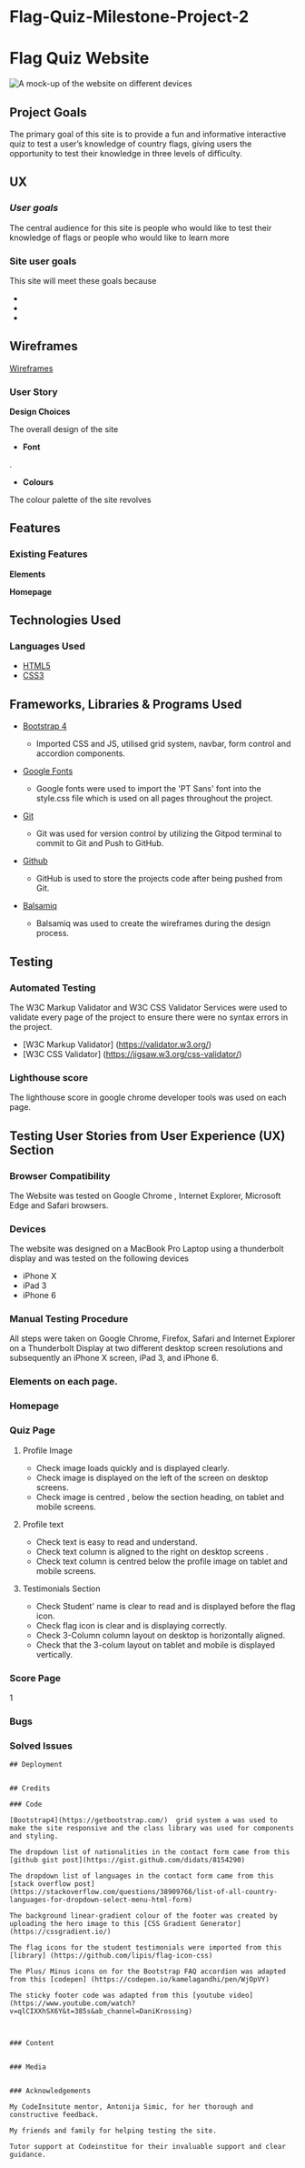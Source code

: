 # Flag-Quiz-Milestone-Project-2


# **Flag Quiz Website**

![A mock-up of the website on different devices](assets/images/screenshots/site-mock-up.png "Mock Up of the site")





## **Project Goals**

The primary goal of this site is to provide a fun and informative interactive quiz to test a user’s knowledge of country flags, giving users the opportunity to test their knowledge in three levels of difficulty. 

## **UX**

### *User goals*

The central audience for this site is people who would like to test their knowledge of flags or people who would like to learn more 

### **Site user goals**


This site will meet these goals because

*   
*   
*  



## **Wireframes**

[Wireframes](assets/wireframes.bmpr)

### **User Story**
    

**Design Choices**

The overall design of the site


* **Font**

.

* **Colours**

The colour palette of the site revolves 


## **Features**

### **Existing Features**

**Elements**


**Homepage**







## **Technologies Used**

### **Languages Used**
* [HTML5](https://html.com/html5/)
* [CSS3](https://www.w3.org/Style/CSS/Overview.en.html)

## **Frameworks, Libraries & Programs Used**
* [Bootstrap 4](https://getbootstrap.com/)
    * Imported CSS and JS, utilised grid system, navbar, form control and accordion components.

* [Google Fonts](https://fonts.google.com/)
    * Google fonts were used to import the 'PT Sans' font into the style.css file which is used on all pages throughout the project.

* [Git](https://git-scm.com/)
    * Git was used for version control by utilizing the Gitpod terminal to commit to Git and Push to GitHub.

* [Github](https://github.com/)
    * GitHub is used to store the projects code after being pushed from Git.

* [Balsamiq](https://balsamiq.com/)
    * Balsamiq was used to create the wireframes during the design process.


## **Testing**

### **Automated Testing**

The W3C Markup Validator and W3C CSS Validator Services were used to validate every page of the project to ensure there were no syntax errors in the project.

* [W3C Markup Validator] (https://validator.w3.org/) 
* [W3C CSS Validator] (https://jigsaw.w3.org/css-validator/)


### Lighthouse score

The lighthouse score in google chrome developer tools was used on each page. 




## **Testing User Stories from User Experience (UX) Section**
    

### **Browser Compatibility**

The Website was tested on Google Chrome , Internet Explorer, Microsoft Edge and Safari browsers.

### **Devices**

The website was designed on a MacBook Pro Laptop using a thunderbolt display and was tested on the following devices
* iPhone X 
* iPad 3
* iPhone 6 

### **Manual Testing Procedure**

All steps were taken on Google Chrome, Firefox, Safari and Internet Explorer on a Thunderbolt Display at two different desktop screen resolutions and subsequently an iPhone X screen, iPad 3, and iPhone 6.

### **Elements on each page.**


### **Homepage**


### **Quiz Page**

1. Profile Image
    * Check image loads quickly and is displayed clearly.
    * Check image is displayed on the left of the screen on desktop screens.
    * Check image is centred , below the section heading, on tablet and mobile screens. 

2. Profile text
    * Check text is easy to read and understand.
    * Check text column is aligned to the right on desktop screens .
    * Check text column is centred below the profile image on tablet and mobile screens.

3. Testimonials Section
    * Check Student' name is clear to read and is displayed before the flag icon.
    * Check flag icon is clear and is displaying correctly.
    * Check 3-Column column layout on desktop is horizontally aligned.
    * Check that the 3-colum layout on tablet and mobile is displayed vertically. 

### **Score Page**

1

### **Bugs**

### Solved Issues 

```
## Deployment


## Credits

### Code

[Bootstrap4](https://getbootstrap.com/)  grid system a was used to make the site responsive and the class library was used for components and styling. 

The dropdown list of nationalities in the contact form came from this [github gist post](https://gist.github.com/didats/8154290)

The dropdown list of languages in the contact form came from this [stack overflow post](https://stackoverflow.com/questions/38909766/list-of-all-country-languages-for-dropdown-select-menu-html-form)

The background linear-gradient colour of the footer was created by uploading the hero image to this [CSS Gradient Generator] (https://cssgradient.io/)

The flag icons for the student testimonials were imported from this [library] (https://github.com/lipis/flag-icon-css)

The Plus/ Minus icons on for the Bootstrap FAQ accordion was adapted from this [codepen] (https://codepen.io/kamelagandhi/pen/WjOpVY)

The sticky footer code was adapted from this [youtube video](https://www.youtube.com/watch?v=qlCIXXhSX6Y&t=385s&ab_channel=DaniKrossing)



### Content


### Media


### Acknowledgements 

My CodeInsitute mentor, Antonija Simic, for her thorough and constructive feedback.

My friends and family for helping testing the site.

Tutor support at Codeinstitue for their invaluable support and clear guidance. 




